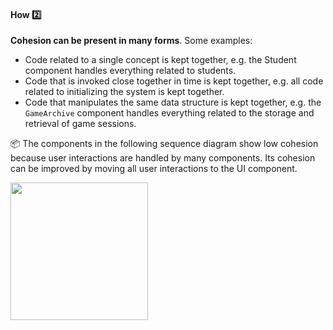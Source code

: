 <link rel="stylesheet" href="{{baseUrl}}/css/textbook.css">

<div class="website-content">

<div id="title">

#### How :two:

</div>

<div id="body">

**Cohesion can be present in many forms**. Some examples:
* Code related to a single concept is kept together, e.g. the Student component handles everything related to students.
* Code that is invoked close together in time is kept together, e.g. all code related to initializing the system is kept together.
* Code that manipulates the same data structure is kept together, e.g. the `GameArchive` component handles everything related to the storage and retrieval of game sessions.

<tip-box>

:package:  The components in the following sequence diagram show low cohesion because user interactions are handled by many components. Its cohesion can be improved by moving all user interactions to the UI component.

<img src="{{baseUrl}}/designPrinciples/cohesion/how/images/uiLogicStorage.png" height="220" />
<p/>

</tip-box>

</div>

<div id="extras">
  <include src="exercises.md" />
</div>

</div>

